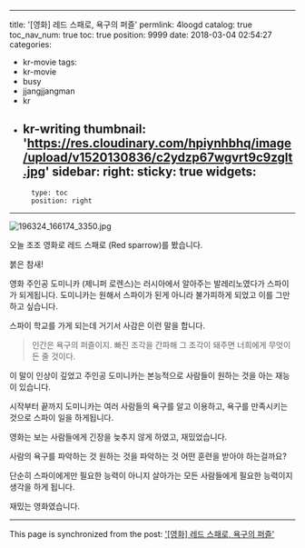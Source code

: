 
---
title: '[영화] 레드 스패로, 욕구의 퍼즐'
permlink: 4loogd
catalog: true
toc_nav_num: true
toc: true
position: 9999
date: 2018-03-04 02:54:27
categories:
- kr-movie
tags:
- kr-movie
- busy
- jjangjjangman
- kr
- kr-writing
thumbnail: 'https://res.cloudinary.com/hpiynhbhq/image/upload/v1520130836/c2ydzp67wgvrt9c9zglt.jpg'
sidebar:
    right:
        sticky: true
widgets:
    -
        type: toc
        position: right
---


![196324_166174_3350.jpg](https://res.cloudinary.com/hpiynhbhq/image/upload/v1520130836/c2ydzp67wgvrt9c9zglt.jpg)

오늘 조조 영화로 레드 스패로 (Red sparrow)를 봤습니다.

붉은 참새!

영화 주인공 도미니카 (제니퍼 로렌스)는 러시아에서 알아주는 발레리노였다가 스파이가 되게됩니다. 도미니카는 원해서 스파이가 된게 아니라 불가피하게 되었고 이를 그만하고 싶습니다.

스파이 학교를 가게 되는데 거기서 사감은 이런 말을 합니다.

> 인간은 욕구의 퍼즐이지. 빠진 조각을 간파해 그 조각이 돼주면 너희에게 무엇이든 줄 것이다.

이 말이 인상이 깊었고 주인공 도미니카는
본능적으로 사람들이 원하는 것을 아는 재능이 있습니다.

시작부터 끝까지 도미니카는 여러 사람들의 욕구를 알고
이용하고, 욕구를 만족시키는 것으로 스파이 일을 하게됩니다.

영화는 보는 사람들에게 긴장을 늦추지 않게 하였고,
재밌었습니다.

사람의 욕구를 파악하는 것
원하는 것을 파악하는 것
어떤 훈련을 받아야 하는걸까요?

단순히 스파이에게만 필요한 능력이 아니지
살아가는 모든 사람들에게 필요한 능력이지
생각을 하게 됩니다.

재밌는 영화였습니다.

- - -

This page is synchronized from the post: ['[영화] 레드 스패로, 욕구의 퍼즐'](https://steemit.com/@jacobyu/4loogd)
